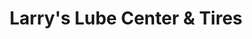 ---
title: "Larry's Lube Center & Tires"
url: /lampasas/larrys-lube-center-and-tires/
shop: tyres
---